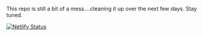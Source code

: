This repo is still a bit of a mess....cleaning it up over the next few days.  Stay tuned.

[![Netlify Status](https://api.netlify.com/api/v1/badges/1392a565-db1d-4c2f-9e43-2f0f9275c881/deploy-status)](https://app.netlify.com/sites/hopeful-clarke-f36d36/deploys)
